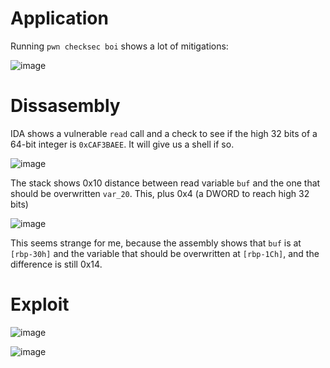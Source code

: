 # Application

Running `pwn checksec boi` shows a lot of mitigations:

![image](https://user-images.githubusercontent.com/115867891/206241665-46daeac0-9702-403e-8f4e-2a70660c2e05.png)

# Dissasembly

IDA shows a vulnerable `read` call and a check to see if the high 32 bits of a 64-bit integer is `0xCAF3BAEE`. It will give us a shell if so.

![image](https://user-images.githubusercontent.com/115867891/206242041-7d4379f2-3d83-47b9-a903-5405ca799a7d.png)

The stack shows 0x10 distance between read variable `buf` and the one that should be overwritten `var_20`. This, plus 0x4 (a DWORD to reach high 32 bits)

![image](https://user-images.githubusercontent.com/115867891/206242236-38492403-fed4-4974-8017-3fb7242dbb0f.png)

This seems strange for me, because the assembly shows that `buf` is at `[rbp-30h]` and the variable that should be overwritten at `[rbp-1Ch]`, and the difference is still 0x14.

# Exploit

![image](https://user-images.githubusercontent.com/115867891/206244599-ccfbcdb6-c311-4b6d-a8d2-78154e3c2ab8.png)

![image](https://user-images.githubusercontent.com/115867891/206244729-a089d2b2-42f3-46ac-a930-7a40f14b4cb8.png)
